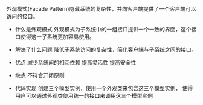 外观模式(Facade Pattern)隐藏系统的复杂性，并向客户端提供了一个客户端可以访问的接口。

* 什么是外观模式
外观模式为子系统中的一组接口提供一个一致的界面，这个接口使得这一子系统更加容易使用。

* 解决了什么问题
降低子系统访问的复杂性，简化客户端与子系统之间的接口。

* 优点
减少系统间的相互依赖
提高灵活性
提高安全性
* 缺点
不符合开闭原则

* 代码实现
创建三个模型实例，使用一个外观类来包含这三个模型实例，
使得用户可以通过外观类使用统一的接口来调用这三个模型实例